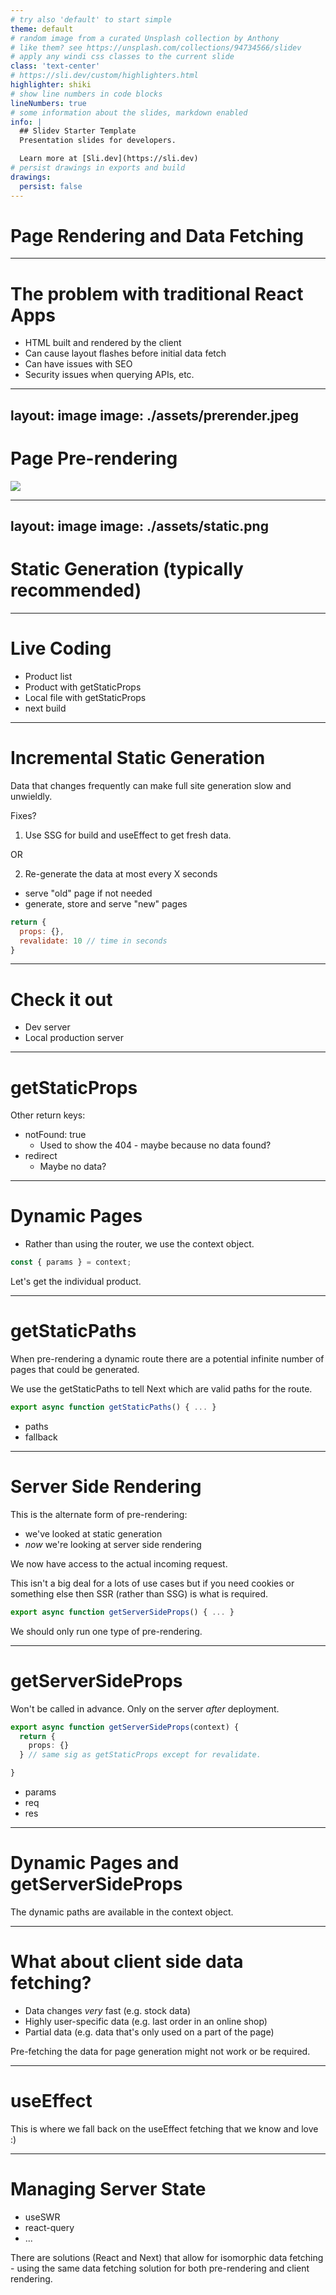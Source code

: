 ```yaml
---
# try also 'default' to start simple
theme: default
# random image from a curated Unsplash collection by Anthony
# like them? see https://unsplash.com/collections/94734566/slidev
# apply any windi css classes to the current slide
class: 'text-center'
# https://sli.dev/custom/highlighters.html
highlighter: shiki
# show line numbers in code blocks
lineNumbers: true
# some information about the slides, markdown enabled
info: |
  ## Slidev Starter Template
  Presentation slides for developers.

  Learn more at [Sli.dev](https://sli.dev)
# persist drawings in exports and build
drawings:
  persist: false
---
```


# Page Rendering and Data Fetching

---

# The problem with traditional React Apps

- HTML built and rendered by the client
- Can cause layout flashes before initial data fetch
- Can have issues with SEO
- Security issues when querying APIs, etc.

---
layout: image
image: ./assets/prerender.jpeg
---

# Page Pre-rendering

![](https://cln.sh/DFjvuF)

---
layout: image
image: ./assets/static.png
---

# Static Generation (typically recommended)

---

# Live Coding

- Product list
- Product with getStaticProps
- Local file with getStaticProps
- next build

---

# Incremental Static Generation

Data that changes frequently can make full site generation slow and unwieldly.

Fixes?

1. Use SSG for build and useEffect to get fresh data.

OR

2. Re-generate the data at most every X seconds
  - serve "old" page if not needed
  - generate, store and serve "new" pages

```js
return {
  props: {},
  revalidate: 10 // time in seconds
}
```

---

# Check it out 

- Dev server
- Local production server

---

# getStaticProps

Other return keys:

- notFound: true 
  - Used to show the 404 - maybe because no data found?
- redirect
  - Maybe no data? 

--- 

# Dynamic Pages

- Rather than using the router, we use the context object.

```js
const { params } = context;
```

Let's get the individual product.

---

# getStaticPaths

When pre-rendering a dynamic route there are a potential infinite number of pages that could be generated.

We use the getStaticPaths to tell Next which are valid paths for the route.

```ts
export async function getStaticPaths() { ... }
```

- paths
- fallback

---

# Server Side Rendering

This is the alternate form of pre-rendering:
- we've looked at static generation
- *now* we're looking at server side rendering

We now have access to the actual incoming request. 

This isn't a big deal for a lots of use cases but if you need cookies or something else then SSR (rather than SSG) is what is required.

```ts
export async function getServerSideProps() { ... }
```

We should only run one type of pre-rendering.

---

# getServerSideProps

Won't be called in advance. Only on the server *after* deployment.

```ts
export async function getServerSideProps(context) { 
  return {
    props: {}
  } // same sig as getStaticProps except for revalidate.

}
```

- params
- req
- res

---

# Dynamic Pages and getServerSideProps

The dynamic paths are available in the context object.

---

# What about client side data fetching?

- Data changes *very* fast (e.g. stock data)
- Highly user-specific data (e.g. last order in an online shop)
- Partial data (e.g. data that's only used on a part of the page)

Pre-fetching the data for page generation might not work or be required.

---

# useEffect

This is where we fall back on the useEffect fetching that we know and love :) 

---

# Managing Server State

- useSWR
- react-query
- ...

There are solutions (React and Next) that allow for isomorphic data fetching - using the same data fetching solution for both pre-rendering and client rendering.


